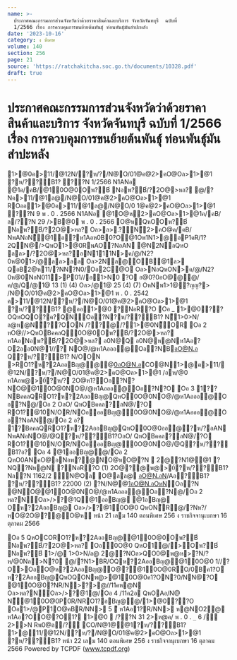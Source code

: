```yaml
---
name: >-
  ประกาศคณะกรรมการส่วนจังหวัดว่าด้วยราคาสินค้าและบริการ จังหวัดจันทบุรี  ฉบับที่
  1/2566 เรื่อง การควบคุมการขนย้ายต้นพันธุ์ ท่อนพันธุ์มันสำปะหลัง
date: '2023-10-16'
category: ง พิเศษ
volume: 140
section: 256
page: 21
source: 'https://ratchakitcha.soc.go.th/documents/10328.pdf'
draft: true
---
```


# ประกาศคณะกรรมการส่วนจังหวัดว่าด้วยราคาสินค้าและบริการ จังหวัดจันทบุรี  ฉบับที่ 1/2566 เรื่อง การควบคุมการขนย้ายต้นพันธุ์ ท่อนพันธุ์มันสำปะหลัง

1>@0ค>11/@12N/?ห/?/N@O/01@ค@2>คO@Oล>1>@1 ?ห/??B1? ??N 1/2566 N1ANอ @1ค/คB/@10O@0Oพ?B์ Nอพ?B์/?2O@>หล? @/?Nค>11/@1ล@/N@O/01@ค@2>คO@Oล>1>@1 ROออ1>@0ค>11/@1ล@/N@O/0 1@ค@2>คO@Oล>1>@1 ??N 9 พ . 0 . 2566 N1ANอ @1O@ห2>คO@Oล>1>@1ค/คB/ ล/??N 29 />B@0 พ . 0 . 2566 O@หQหOOพ?B์ Nอพ?B์/?2O@>หล? Oล>ล>.?์N็2>คO@ค/คB/ NพANอN็@1้อ?ห1Aอห0B0?O@1Oพ1N1>@อP1คR/1?2QN@/>QหO1>@0RพAO?NอAN @N2NลQหO ลล>/?2O@>หล?อN111N>ค/@/N2?0ห@01>/@ลล>ลล Oล>2Nล@OB@1ล> QอB2@ห11/?NN?N0/Oอ2C@O Oล>NอQหON>ค/@/N2?0ห@0NอN011>P01//อ1>N0 ?O อ@0?0อO@@@/ค/@/Q/@1@ 13 (1) (4) Oล>/@1@ 25 (4) (7) OหNพ1>1@?ญญ?> /N@O/01@ค@2>คO@Oล>1>@1 พ . 0 . 2542 ค>11/@12N/?ห/?/N@O/01@ค@2>คO@Oล>1>@1 ?ห/??B1? @ออ1>@0 ?NอR?O Oอ _ 1>@0??OQหOQO?ค?QNOอ?N?ห/??B1? N็1>0>N/ล@ห@Nี??OON /??@/?1>@0N็OR Oอ 2 หO@//>QหOBคคลQ0O@0Oพ?B์/?2O@>หล? ห1AอNอพ?B์/?2O@>หล? อ0N@Q อ0N@ห@Nห1Aอ?O2ออ0N@1//? NO@/@ห1Aอออ@Oอ?NBอO@N.อ Q?ห/??B1? N/OON >RO1?ห?2AออBญ@@@0อO@N.อCO@N1>@ค>11/@12N/?ห/?/N@O/01@ค@2>คO@Oล>1>@1 /อห/@0 ห1Aอพ@>0์?ห/? 2O@ห1?Oอ?N?NO@@10O@0NO@/@ห1Aอออ@Oอ?N?O Oอ 3 1??NBคคลQRO1?ห?2AออBญ@QหO0O@0NO@/@ห1Aอออ@Oอ?N@/Oอ 2 OลO/ QหOBคคล?ลN@/?O RO1?@10N/OR/NOอออBญ@0O@0NO@/@ห1Aอออ@Oอ?NอAN@/Oอ 2 อ? 1?BคคลQRO1?ห?2AออBญ@QหO0O@0ออ@?ห/?อAN NพANอNO@/@Q?ห/??B1?OลO/ QหOBคคล?ลN@/?O RO1?@10N/OR/NOอออBญ@0O@0NO@/@Q?ห/??B1?อ? Oอ 4 @1ออBญ@@/Oอ 2 QหO0ANคO@อNอพ?@NO@หO@?N  2@?N1@@1 ?NQ?Nห@N ?NอR?O (1) 2O@?@พ@>0์?ห/??B1? Nล?N 1162/2 N@Oล O@ลล@ อO@N.อN/Aอ?B1? ?ห/??B1? 22000 (2) ?N/N@@1อO@N.อOหNOอ?N @NO@@10O@0NO@/@ห1Aอออ@Oอ?N@/Oอ 2 หล?N์Oล>/>?@1Q@1ออBญ@ @1อBญ@ Oห?2AออBญ@ Oล>/>?@10O@0 QหON็R@/?Nห?/หO@2O@?@O@ห หน้า 21 เลม 140 ตอนพิเศษ 256 ง ราชกิจจานุเบกษา 16 ตุลาคม 2566

Oอ 5 QหOCORO1?ห?2AออBญ@@10O@0Oพ?B์ Nอพ?B์/?2O@>หล? Oอ0O@0 QหO1@/>Oพ?B์ Nอพ?B์ 1>/@ 1>0>N/ล@ 2@?NOล>QO0@พ@ห>?N/?ห/@0Nล>N?0 @/?N1>BR/OQห?2AออBญ@@10O@0 1//?O>OอO@ห?2AออBญ@O@?@10O@0RO/0Bค1?O ห?2AออBญ@QหOQONพ@>@10O@0ค1?ON?0/NN@?O @10O@0?NR/N>?>@//11คห@N Oล>หล?N์Oล>/>?@1@/Oอ 4 /11ค2อ QหOAอ/N@ N็@10O@0P0R/NRO1?อBญ@@/1>@0??O Oอ1>/@P1O@คBR/NN> 5 ี ห1Aอ1?R/NN> ห@NO2@ ห1Aอ?OO@?O1? 1>@0  /??N 31 2>ห@ค/ พ . 0 . `_` 6 /์2>>N Rพ0@ล/?์ CO/N@1@@1?ห/??B1? 1>@11/@12N/?ห/?/N@O/01@ค@2>คO@Oล>1>@1 ?ห/??B1? หน้า 22 เลม 140 ตอนพิเศษ 256 ง ราชกิจจานุเบกษา 16 ตุลาคม 2566 Powered by TCPDF (www.tcpdf.org)
